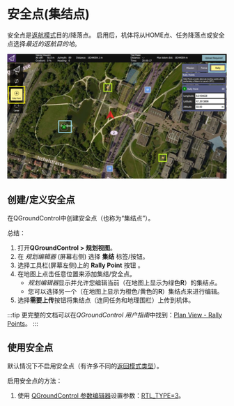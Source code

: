 # 安全点(集结点)

安全点是[返航模式](../flight_modes/return.md)目的/降落点。 启用后，机体将从HOME点、任务降落点或安全点选择*最近的返航目的地*。

![安全点](../../assets/qgc/plan/rally_point/rally_points.jpg)

## 创建/定义安全点

在QGroundControl中创建安全点（也称为“集结点”）。

总结：
1. 打开**QGroundControl > 规划视图**。
1. 在 *规划编辑器* (屏幕右侧) 选择 **集结** 标签/按钮。
1. 选择工具栏(屏幕左侧)上的 **Rally Point** 按钮 。
1. 在地图上点击任意位置来添加集结/安全点。
   - *规划编辑器*显示并允许您编辑当前（在地图上显示为绿色**R**）的集结点。
   - 您可以选择另一个（在地图上显示为橙色/黄色的**R**）集结点来进行编辑。
1. 选择**需要上传**按钮将集结点（连同任务和地理围栏）上传到机体。

:::tip
更完整的文档可以在*QGroundControl 用户指南*中找到：[Plan View - Rally Points](https://docs.qgroundcontrol.com/en/PlanView/PlanRallyPoints.html)。
:::

## 使用安全点

默认情况下不启用安全点（有许多不同的[返回模式类型](../flight_modes/return.md#return_types)）。

启用安全点的方法：
1. 使用 [QGroundControl 参数编辑器](../advanced_config/parameters.md)设置参数：[RTL_TYPE=3](../advanced_config/parameter_reference.md#RTL_TYPE)。
